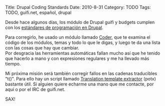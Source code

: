 Title: Drupal Coding Standards
Date: 2010-8-31
Category: TODO
Tags: TODO, guifi.net, español, drupal

Desde hace algunos días, los módulo de Drupal guifi y budgets cumplen con los [estándares de programación en
Drupal](http://drupal.org/coding-standards).

Para corregirlo, he usado un módulo llamado [Coder](https://drupal.org/project/coder), que te examina el código de los módulos, temas y todo
lo que le digas, y luego te da una lista con las cosas que hay que cambiar.  
 Por desgracia las herramientas automáticas fallan mucho así que he tenido que hacerlo a mano y con expresiones regulares y me ha llevado
más tiempo.

Mi próxima misión será también corregir fallos en las cadenas traducibles "t()". Para ello hay un script llamado [Translation template
extractor](http://drupal.org/project/potx) (potx) bastante útil. Si alguien quiere echarme una mano que me contacte, por aquí o por el IRC
de guifi.net.

SAX!
